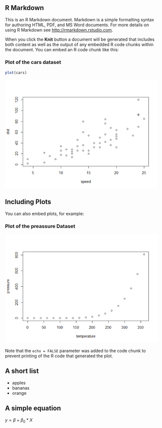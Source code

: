 R Markdown
----------

This is an R Markdown document. Markdown is a simple formatting syntax
for authoring HTML, PDF, and MS Word documents. For more details on
using R Markdown see
<a href="http://rmarkdown.rstudio.com" class="uri">http://rmarkdown.rstudio.com</a>.

When you click the **Knit** button a document will be generated that
includes both content as well as the output of any embedded R code
chunks within the document. You can embed an R code chunk like this:

### Plot of the cars dataset

``` r
plot(cars)
```

![](githubmd_document1_files/figure-markdown_github/cars-1.png)

Including Plots
---------------

You can also embed plots, for example:

### Plot of the preassure Dataset

![](githubmd_document1_files/figure-markdown_github/pressure-1.png)

Note that the `echo = FALSE` parameter was added to the code chunk to
prevent printing of the R code that generated the plot.

A short list
------------

-   apples
-   bananas
-   orange

A simple equation
-----------------

*y* = *β* + *β*<sub>0</sub> \* *X*
